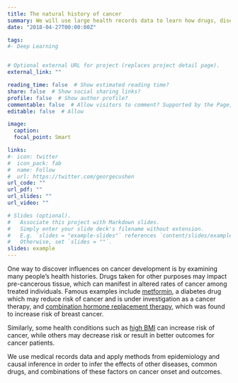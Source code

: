 ```yaml
---
title: The natural history of cancer
summary: We will use large health records data to learn how drugs, diseases, and other types of expsosures could change risk of cancer or change cancer outcome. These studies will complement our other work that uses genomic data to understand these effects.
date: "2018-04-27T00:00:00Z"

tags:
#- Deep Learning


# Optional external URL for project (replaces project detail page).
external_link: ""

reading_time: false  # Show estimated reading time?
share: false  # Show social sharing links?
profile: false  # Show author profile?
commentable: false  # Allow visitors to comment? Supported by the Page, Post, and Docs content types.
editable: false  # Allow

image:
  caption: 
  focal_point: Smart

links:
#- icon: twitter
#  icon_pack: fab
#  name: Follow
#  url: https://twitter.com/georgecushen
url_code: ""
url_pdf: ""
url_slides: ""
url_video: ""

# Slides (optional).
#   Associate this project with Markdown slides.
#   Simply enter your slide deck's filename without extension.
#   E.g. `slides = "example-slides"` references `content/slides/example-slides.md`.
#   Otherwise, set `slides = ""`.
slides: example
---
```

 
One way to discover influences on cancer development is by examining many people’s health histories. Drugs taken for other purposes may impact pre-cancerous tissue, which can manifest in altered rates of cancer among treated individuals. Famous examples include [metformin](https://www.sciencedirect.com/science/article/abs/pii/S0959804910004879), a diabetes drug which may reduce risk of cancer and is under investigation as a cancer therapy, and [combination hormone replacement therapy](https://www.thelancet.com/journals/lancet/article/PIIS0140-6736(19)31709-X/fulltext), which was found to increase risk of breast cancer.

Similarly, some health conditions such as [high BMI](https://www.thelancet.com/journals/lancet/article/PIIS0140-6736(14)60892-8/fulltext) can increase risk of cancer, while others may decrease risk or result in better outcomes for cancer patients.

We use medical records data and apply methods from epidemiology and causal inference in order to infer the effects of other diseases, common drugs, and combinations of these factors on cancer onset and outcomes.
